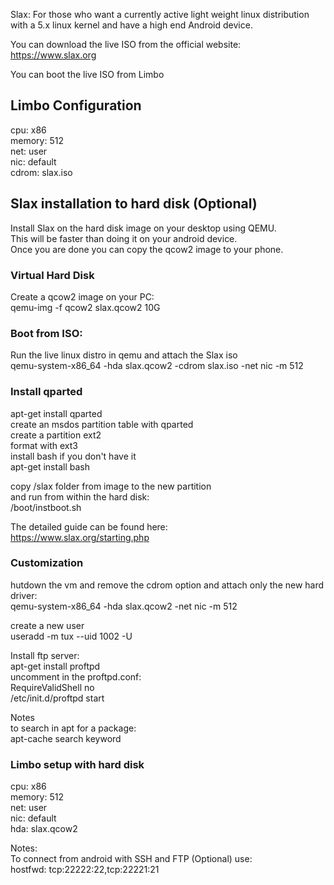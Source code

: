 Slax: For those who want a currently active light weight linux distribution with a 5.x linux kernel and have a high end Android device.

You can download the live ISO from the official website:
https://www.slax.org

You can boot the live ISO from Limbo
## Limbo Configuration
cpu: x86  
memory: 512  
net: user  
nic: default  
cdrom: slax.iso

## Slax installation to hard disk (Optional)
Install Slax on the hard disk image on your desktop using QEMU.  
This will be faster than doing it on your android device.  
Once you are done you can copy the qcow2 image to your phone.  

### Virtual Hard Disk
Create a qcow2 image on your PC:  
qemu-img -f qcow2 slax.qcow2 10G  

### Boot from ISO:
Run the live linux distro in qemu and attach the Slax iso  
qemu-system-x86_64 -hda slax.qcow2 -cdrom slax.iso -net nic -m 512  

### Install qparted
apt-get install qparted  
 create an msdos partition table with qparted  
 create a partition ext2  
 format with ext3  
install bash if you don't have it  
apt-get install bash  
  
copy /slax folder from image to the new partition   
and run from within the hard disk:  
/boot/instboot.sh  
  
The detailed guide can be found here:  
https://www.slax.org/starting.php  
  
### Customization
hutdown the vm and remove the cdrom option and attach only the new hard driver:  
qemu-system-x86_64 -hda slax.qcow2 -net nic -m 512  
  
create a new user  
useradd -m tux --uid 1002 -U  
  
Install ftp server:  
apt-get install proftpd  
uncomment in the proftpd.conf:  
RequireValidShell       no  
/etc/init.d/proftpd start  
  
Notes  
to search in apt for a package:  
apt-cache search keyword  
  
### Limbo setup with hard disk  
cpu: x86  
memory: 512  
net: user  
nic: default  
hda: slax.qcow2  
  
Notes:  
To connect from android with SSH and FTP (Optional) use:  
hostfwd: tcp:22222:22,tcp:22221:21  